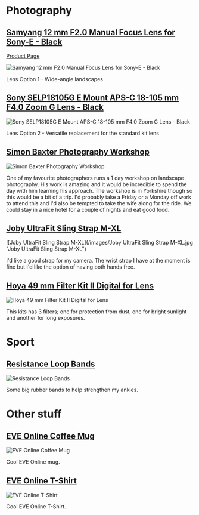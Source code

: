 # Photography

## [Samyang 12 mm F2.0 Manual Focus Lens for Sony-E - Black](http://amzn.eu/iT8VvWq)
[Product Page](http://www.samyanglensglobal.com/product/detail.do?SQ=15)

![Samyang 12 mm F2.0 Manual Focus Lens for Sony-E - Black](/images/samyang.jpg "Samyang 12 mm F2.0 Manual Focus Lens for Sony-E - Black")

Lens Option 1 - Wide-angle landscapes

## [Sony SELP18105G E Mount APS-C 18-105 mm F4.0 Zoom G Lens - Black](https://www.techinthebasket.com/sony-e-pz-18-105mm-f4-g-oss-lens.html)

![Sony SELP18105G E Mount APS-C 18-105 mm F4.0 Zoom G Lens - Black](/images/SELP18105G.jpg "Sony SELP18105G E Mount APS-C 18-105 mm F4.0 Zoom G Lens - Black")

Lens Option 2 - Versatile replacement for the standard kit lens

## [Simon Baxter Photography Workshop](https://baxter.photos/photography-workshops/)

![Simon Baxter Photography Workshop](/images/simon-baxter.jpg "Simon Baxter Photography Workshop")

One of my favourite photographers runs a 1 day workshop on landscape photography. His work is amazing and it would be incredible to spend the day with him learning his approach. The workshop is in Yorkshire though so this would be a bit of a trip. I'd probably take a Friday or a Monday off work to attend this and I'd also be tempted to take the wife along for the ride. We could stay in a nice hotel for a couple of nights and eat good food.

## [Joby UltraFit Sling Strap M-XL](http://joby.com/ultrafit-sling-strap)

![Joby UltraFit Sling Strap M-XL](/images/Joby UltraFit Sling Strap M-XL.jpg "Joby UltraFit Sling Strap M-XL")

I'd like a good strap for my camera. The wrist strap I have at the moment is fine but I'd like the option of having both hands free.

## [Hoya 49 mm Filter Kit II Digital for Lens](http://amzn.eu/4O77i2Y)

![Hoya 49 mm Filter Kit II Digital for Lens](/images/hoya_lens_filters.jpg "Hoya 49 mm Filter Kit II Digital for Lens")

This kits has 3 filters; one for protection from dust, one for bright sunlight and another for long exposures.

# Sport

## [Resistance Loop Bands](https://www.amazon.co.uk/d/Pilates/Resistance-Loop-Bands-Exercise-Improving-Rehabilitation-Guarantee/B011KZ152K/ref=sr_1_2?ie=UTF8&qid=1499428646&sr=8-2&keywords=theraband)

![Resistance Loop Bands](/images/therabands.jpg "Resistance Loop Bands")

Some big rubber bands to help strengthen my ankles.

# Other stuff

## [EVE Online Coffee Mug](https://eveonline-merchandise-store.myshopify.com/collections/drone-maintenance-ledger/products/eve-online-coffee-mug)

![EVE Online Coffee Mug](/images/EVE_CoffeeMug.jpg "EVE Online Coffee Mug")

Cool EVE Online mug.

## [EVE Online T-Shirt](https://eveonline-merchandise-store.myshopify.com/collections/apparel/products/how-do-i-warp-to-something-t-shirt)

![EVE Online T-Shirt](/images/EVE-T-Shirt.png "EVE Online T-Shirt")

Cool EVE Online T-Shirt.
